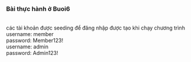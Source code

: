 <h3> Bài thực hành ở Buoi6 </h3>
<br>các tài khoản được seeding để đăng nhập được tạo khi chạy chương trình
<br>username: member
<br>password: Member123!
<br>username: admin
<br>password: Admin123!

